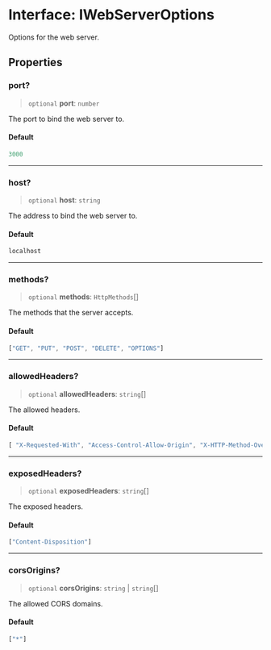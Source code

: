 # Interface: IWebServerOptions

Options for the web server.

## Properties

### port?

> `optional` **port**: `number`

The port to bind the web server to.

#### Default

```ts
3000
```

***

### host?

> `optional` **host**: `string`

The address to bind the web server to.

#### Default

```ts
localhost
```

***

### methods?

> `optional` **methods**: `HttpMethods`[]

The methods that the server accepts.

#### Default

```ts
["GET", "PUT", "POST", "DELETE", "OPTIONS"]
```

***

### allowedHeaders?

> `optional` **allowedHeaders**: `string`[]

The allowed headers.

#### Default

```ts
[ "X-Requested-With", "Access-Control-Allow-Origin", "X-HTTP-Method-Override", "Content-Type", "Content-Encoding", "Authorization", "Accept", "Accept-Encoding", "X-Api-Key" ]
```

***

### exposedHeaders?

> `optional` **exposedHeaders**: `string`[]

The exposed headers.

#### Default

```ts
["Content-Disposition"]
```

***

### corsOrigins?

> `optional` **corsOrigins**: `string` \| `string`[]

The allowed CORS domains.

#### Default

```ts
["*"]
```
